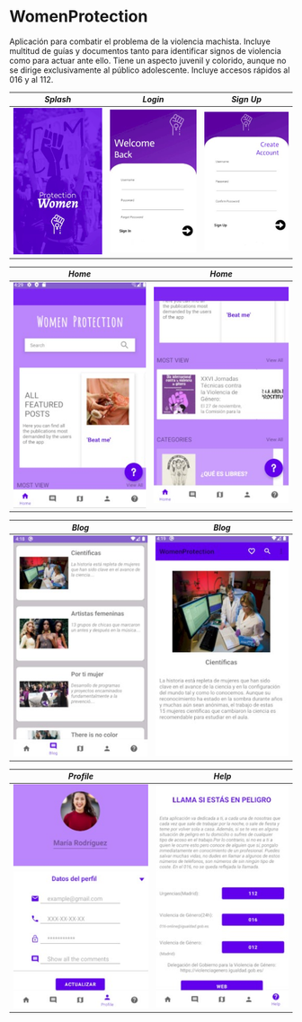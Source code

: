 # WomenProtection
 Aplicación      para combatir el problema de la violencia machista. Incluye multitud de guías y documentos tanto para identificar signos de violencia como para actuar ante ello. Tiene un aspecto juvenil y colorido, aunque no se dirige exclusivamente al público adolescente. Incluye accesos rápidos al 016 y al 112.
 
 
 
*Splash* | *Login* | *Sign Up* |
  ----- |----- | ------ |
![](img/Splash.jpg) | ![](img/Login.jpg) | ![](img/SignUp.jpg)

*Home* | *Home* |
------ | ------ |
![](img/Home1.jpg)| ![](img/Home2.jpg)


 *Blog* | *Blog* |
 ------ | ------ | 
![](img/Blog.jpg) | ![](img/Blog2.jpg)

*Profile* | *Help*
--------- | ------
![](img/Profile.jpg) | ![](img/Help.jpg)
